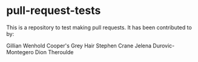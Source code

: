 # pull-request-tests

This is a repository to test making pull requests. It has been contributed to by:

Gillian Wenhold
Cooper's Grey Hair
Stephen Crane
Jelena Durovic- Montegero
Dion Theroulde


